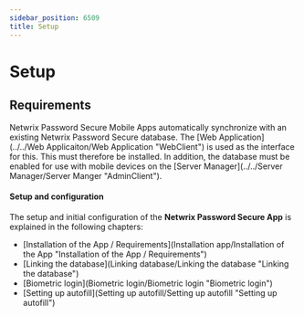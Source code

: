 ```yaml
---
sidebar_position: 6509
title: Setup
---
```


# Setup

## Requirements

Netwrix Password Secure Mobile Apps automatically synchronize with an existing Netwrix Password Secure database. The [Web Application](../../Web Applicaiton/Web Application "WebClient") is used as the interface for this. This must therefore be installed. In addition, the database must be enabled for use with mobile devices on the [Server Manager](../../Server Manager/Server Manger "AdminClient").

#### Setup and configuration

The setup and initial configuration of the **Netwrix Password Secure App** is explained in the following chapters:

* [Installation of the App / Requirements](Installation app/Installation of the App "Installation of the App / Requirements")
* [Linking the database](Linking database/Linking the database "Linking the database")
* [Biometric login](Biometric login/Biometric login "Biometric login")
* [Setting up autofill](Setting up autofill/Setting up autofill "Setting up autofill")